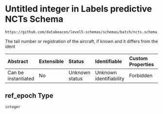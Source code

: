 # Untitled integer in Labels predictive NCTs Schema

```txt
https://github.com/databeacon/level5-schemas/schemas/batch/ncts.schema.json#/properties/ref_epoch
```

The tail number or registration of the aircraft, if known and it differs from the ident

| Abstract            | Extensible | Status         | Identifiable            | Custom Properties | Additional Properties | Access Restrictions | Defined In                                                                    |
| :------------------ | :--------- | :------------- | :---------------------- | :---------------- | :-------------------- | :------------------ | :---------------------------------------------------------------------------- |
| Can be instantiated | No         | Unknown status | Unknown identifiability | Forbidden         | Allowed               | none                | [ncts.schema.json\*](../../out/batch/ncts.schema.json "open original schema") |

## ref\_epoch Type

`integer`
